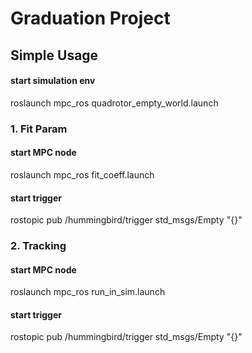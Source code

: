 # Graduation Project

## Simple Usage

#### start simulation env
roslaunch mpc_ros quadrotor_empty_world.launch

### 1. Fit Param

#### start MPC node

roslaunch mpc_ros fit_coeff.launch

#### start trigger

rostopic pub /hummingbird/trigger std_msgs/Empty "{}"

### 2. Tracking

#### start MPC node
roslaunch mpc_ros run_in_sim.launch
#### start trigger
rostopic pub /hummingbird/trigger std_msgs/Empty "{}"